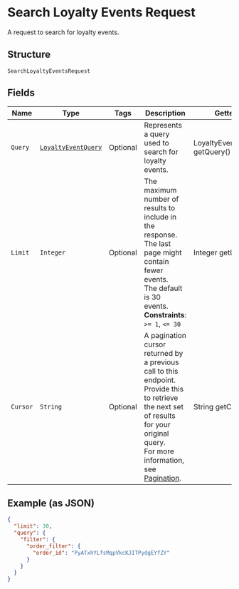 
# Search Loyalty Events Request

A request to search for loyalty events.

## Structure

`SearchLoyaltyEventsRequest`

## Fields

| Name | Type | Tags | Description | Getter |
|  --- | --- | --- | --- | --- |
| `Query` | [`LoyaltyEventQuery`](/doc/models/loyalty-event-query.md) | Optional | Represents a query used to search for loyalty events. | LoyaltyEventQuery getQuery() |
| `Limit` | `Integer` | Optional | The maximum number of results to include in the response.<br>The last page might contain fewer events.<br>The default is 30 events.<br>**Constraints**: `>= 1`, `<= 30` | Integer getLimit() |
| `Cursor` | `String` | Optional | A pagination cursor returned by a previous call to this endpoint.<br>Provide this to retrieve the next set of results for your original query.<br>For more information, see [Pagination](https://developer.squareup.com/docs/basics/api101/pagination). | String getCursor() |

## Example (as JSON)

```json
{
  "limit": 30,
  "query": {
    "filter": {
      "order_filter": {
        "order_id": "PyATxhYLfsMqpVkcKJITPydgEYfZY"
      }
    }
  }
}
```

